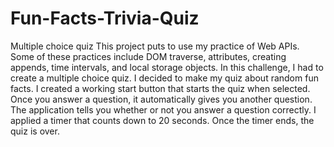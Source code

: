 # Fun-Facts-Trivia-Quiz
Multiple choice quiz 
This project puts to use my practice of Web APIs.
Some of these practices include DOM traverse, attributes, creating appends, time intervals, and local storage objects.
In this challenge, I had to create a multiple choice quiz.
I decided to make my quiz about random fun facts.
I created a working start button that starts the quiz when selected.
Once you answer a question, it automatically gives you another question.
The application tells you whether or not you answer a question correctly.
I applied a timer that counts down to 20 seconds.
Once the timer ends, the quiz is over.